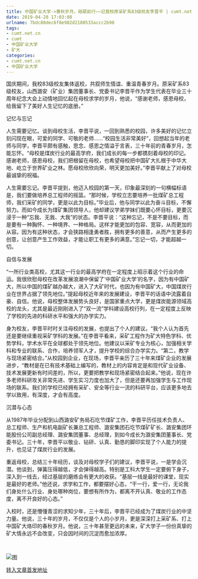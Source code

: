 ```yaml
---
title: 中国矿业大学->春秋岁月，砥砺前行——记我校原采矿系83级校友李晋平 | cumt.net.cn
date: 2019-04-28 17:03:08
urlname: 7bdc80dec6f8e982d2180533accc2b90
tags: 
- cumt.net.cn
- cumt
- 中国矿业大学
- 矿大
categories:
- cumt.net.cn
- 中国矿业大学
---
```


国庆期间，我校83级校友集体返校，共叙师生情谊、重温青春岁月。原采矿系83级校友，山西潞安（矿业）集团董事长、党委书记李晋平作为学生代表在毕业三十周年纪念大会上动情地回忆起在母校求学的岁月，他说，“感谢老师，感恩母校，给我留下了美好人生记忆的底册。”

记忆与忘记

人生需要记忆。谈到母校生活，李晋平说，一回到熟悉的校园，许多美好的记忆立刻闪现在眼，可爱的同学、可敬的老师……“校园生活非常美好”，回想起当年的老师与同学，李晋平颇有感触，思念、感恩之情溢于言表，三十年前的青春岁月，怎能忘怀。“母校是煤炭行业的最高学府，我们成长的每一步都镌刻着母校的印记。感谢老师，感恩母校，我们把根留在母校，也希望母校把中国矿大扎根于中华大地、屹立于世界矿业之林。愿母校欣欣向荣，明天更加美好。”李晋平献上了对母校最诚挚的祝福。

人生需要忘记。李晋平提到，他迈入校园的第一天，印象最深刻的一句横幅标语是，我们要做培养总工程师的摇篮。“那时候，学校立志要培养一批煤矿总工程师，我们采矿的同学，更是以此为目标。”毕业后，他与同学以此为奋斗目标，不懈努力。而如今成长为煤矿集团领导人，他却建议学弟学妹们既要心怀目标，更要沉浸于一种“忘我、无我、大我”的状态。李晋平说：“这种忘记，不是不要目标，而是要有一种胸怀、一种境界、一种格局。这样才能更加的包容、宽容，从而更加的从容。因为有这种状态，才会狭路相逢勇者胜，拥有更多的善意，从而产生更多的创意，让创意产生工作效益，才能让职工有更多的满意。”忘记一切，才能超越一切。

自信与发展

“一所行业类高校，尤其这一行业的最高学府在一定程度上昭示着这个行业的命运。我很欣慰母校在改革发展浪潮中保留了‘中国矿业大学’的名字，因为有中国矿大，所以中国的煤矿越办越大，进入了大矿时代，也因为有中国矿大，中国煤炭行业在世界占据了领先地位。”提起母校近年来的发展建设，李晋平的话语中流露着自豪、自信。他说，母校整体发展势头良好，是国家重点大学，更是煤炭能源领域高校的龙头，尤其是最近刚刚进入了“双一流”学科建设高校行列，在一定程度上反映了学校的先进的科研水平和强大的办学实力。

身为校友，李晋平时时关注母校的发展，也提出了个人的建议。“我个人认为首先还是要继续重视采矿学科的发展。”在李晋平看来，采矿工程作为矿大特色学科、优势学科，学术水平在全球都处于领先地位。他建议以采矿专业为核心，加强相关学科和专业的联系、合作，培养领军人才，提升学校的综合办学实力。“第二，教学与现场紧密结合。”从校园到企业，在现场，李晋平亲历了三十年来煤矿企业的发展进步，“教材是在已有技术基础上编写的，教材上的内容肯定是和现代矿业设备、技术发展更新有时间差的，所以，更要把教学和现场紧密结合起来。”他说，现在许多老师科研攻关非常先进、学生实习力度也加大了，但是还要再加强学生与工作现场的联系。我们的学校已经拥有采矿、安全等行业一流的科研平台，应该更多地去学以致用，有深度，才会有高度。

沉潜与心态

从1987年毕业分配到山西潞安矿务局石圪节煤矿工作，李晋平历任技术负责人、总工程师、生产和机电副矿长兼总工程师、潞安集团石圪节煤矿矿长、潞安集团环能股份公司副总经理、潞安集团董事、总经理，到如今成长为潞安集团董事长、党委书记。三十年，李晋平以敬业、钻研、认真、勤恳的脚印实现了个人能力的提升，也见证了煤炭行业的发展。

重返母校，总结三十年经历，谈及对母校学子们的建议，李晋平说，一是学会沉潜。他谈到，弹簧压得越低，才会弹得越高。特别是工科大学生一定要俯下身子，深入到一线去，经过基层的磨练会有更大的收获。“基层一线是最好的课堂，现实是最好的老师。”他还说，求学和工作，都要摆好心态，“干一行，爱一行，无论我们身处什么行业、身处哪种岗位，要想有所作为，都离不开认真、敬业的工作态度，离不开良好的心态。”

入校时，还是懵懂青涩的求知少年，三十年后，李晋平已经成为了煤炭行业的中坚力量。他说，三十年的岁月，不仅仅是个人的小岁月，更是深深打上采矿系、打上中国矿大烙印的春秋岁月。他说，三十年甚至更远的未来，矿大学子一份份真挚的矿大情永远不会改变，只会因时间的沉淀而愈加浓厚。

  

![图](http://xwzx.cumt.edu.cn/_upload/article/images/df/13/b63ae2164084955745124d8dbbea/f98bf50c-b3fd-4df8-a8b0-fb750016fbcd.jpeg)

[转入文章首发地址](http://xwzx.cumt.edu.cn/65/6e/c521a419182/page.htm)